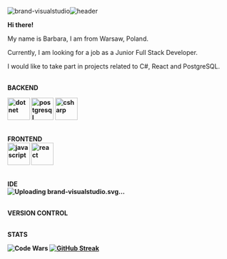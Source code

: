 ![brand-visualstudio](https://github.com/BarbaraPorebska/BarbaraPorebska/assets/111875975/320d7182-547b-4c75-b418-65e94222b733)![header](https://github.com/BarbaraPorebska/BarbaraPorebska/assets/111875975/4749201a-4214-4017-b8d0-c1caf4815f84)

<b> Hi there! </b> 

My name is Barbara, I am from Warsaw, Poland.

Currently, I am looking for a job as a Junior Full Stack Developer.

I would like to take part in projects related to C#, React and PostgreSQL.



<br><b>BACKEND</br>

<img src="https://github.com/BarbaraPorebska/BarbaraPorebska/assets/111875975/e61bfe0c-0166-410b-a495-151110429ea0" alt="dotnet" width="50" height="50">
<img src="https://github.com/BarbaraPorebska/BarbaraPorebska/assets/111875975/4e1288d9-1ef6-4266-be48-1f4b47dfd725" alt="postgresql" width="50" height="50">
<img src="https://github.com/BarbaraPorebska/BarbaraPorebska/assets/111875975/3412f845-4cfd-4480-9df9-fc249001a70b" alt="csharp" width="50" height="50">







<br> FRONTEND </br>
<img src="https://github.com/BarbaraPorebska/BarbaraPorebska/assets/111875975/3a0cec06-b4e1-426d-b66e-d7889640b5d5" alt="javascript" width="50" height="50">
<img src="https://github.com/BarbaraPorebska/BarbaraPorebska/assets/111875975/093a94ee-0c0e-4105-a6c0-1f490b1e2e18" alt="react" width="50" height="50">


<br> IDE </br>
![Up<svg viewBox="0 0 14 14" xmlns="http://www.w3.org/2000/svg"><path d="m7.6993595 3.353836c-1.296839 1.296838-2.3877961 2.353305-2.4392664 2.353305-.04298 0-.7556047-.523723-1.5717002-1.159407l-1.4772496-1.159408-1.2023878.601194v6.01247l1.2023878.601194 1.3658191-1.064957c.7561354-.592704 1.4517798-1.124917 1.5462304-1.185408.1719213-.102941.343312.05147 2.5682067 2.267875l2.3793065 2.379306 1.46027-.592704 1.460268-.584214v-9.654654l-1.116427-.446783c-.609682-.249392-1.271367-.506743-1.468758-.584214l-.352333-.137431-2.3533055 2.353305zm2.3278355 3.642184c0 1.322839-.01698 2.404776-.051471 2.404776-.120451 0-3.04046-2.353305-3.01499-2.430776.026-.09445 2.903029-2.370816 3.0065-2.370816.034489-.0085.060489 1.073447.060489 2.396286zm-6.8285655-.859075.8590758.859075-.8590758.859076c-.472253.472253-.8845457.859076-.9190361.859076-.04298 0-.068981-.773115-.068981-1.717621s.02547-1.718152.068981-1.718152c.03449 0 .4467831.386823.9190361.859076z"/></svg>loading brand-visualstudio.svg…]()



<br> VERSION CONTROL </br>



<br> STATS </br>

![Code Wars](https://www.codewars.com/users/BarbaraPorebska/badges/large)
<a href="https://git.io/streak-stats"><img src="https://github-readme-streak-stats.herokuapp.com?user=BarbaraPorebska&theme=dark" alt="GitHub Streak" /></a>
<!--
**BarbaraPorebska/BarbaraPorebska** is a ✨ _special_ ✨ repository because its `README.md` (this file) appears on your GitHub profile.

Here are some ideas to get you started:

- 🔭 I’m currently working on ...
- 🌱 I’m currently learning ...
- 👯 I’m looking to collaborate on ...
- 🤔 I’m looking for help with ...
- 💬 Ask me about ...
- 📫 How to reach me: ...
- 😄 Pronouns: ...
- ⚡ Fun fact: ...
-->
